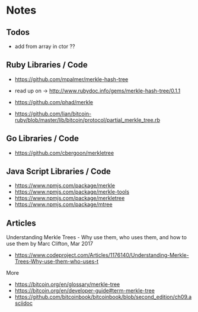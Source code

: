 # Notes

## Todos

 - add from array in ctor ??


## Ruby Libraries / Code

- https://github.com/mpalmer/merkle-hash-tree
- read up on -> http://www.rubydoc.info/gems/merkle-hash-tree/0.1.1

- https://github.com/phad/merkle


- https://github.com/lian/bitcoin-ruby/blob/master/lib/bitcoin/protocol/partial_merkle_tree.rb


## Go Libraries / Code

- https://github.com/cbergoon/merkletree


## Java Script Libraries / Code

- https://www.npmjs.com/package/merkle
- https://www.npmjs.com/package/merkle-tools
- https://www.npmjs.com/package/merkletree
- https://www.npmjs.com/package/mtree

## Articles

Understanding Merkle Trees - Why use them, who uses them, and how to use them by Marc Clifton, Mar 2017 
- https://www.codeproject.com/Articles/1176140/Understanding-Merkle-Trees-Why-use-them-who-uses-t

 
More

- https://bitcoin.org/en/glossary/merkle-tree
- https://bitcoin.org/en/developer-guide#term-merkle-tree
- https://github.com/bitcoinbook/bitcoinbook/blob/second_edition/ch09.asciidoc

